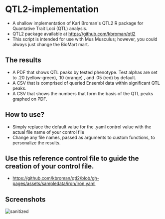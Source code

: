 # QTL2-implementation
- A shallow implementation of Karl Broman's QTL2 R package for Quantative Trait Loci (QTL) analysis.
- QTL2 package available at https://github.com/kbroman/qtl2
- This script is intended for use with Mus Musculus; however, you could always just change the BioMart mart.

## The results
- A PDF that shows QTL peaks by tested phenotype. Test alphas are set to .20 (yellow-green), .10 (orange) , and .05 (red) by default. 
- A CSV that is comprised of queried Ensembl data within significant QTL peaks.
- A CSV that shows the numbers that form the basis of the QTL peaks graphed on PDF.

## How to use?
- Simply replace the default value for the .yaml control value with the actual file name of your control file
- Change any file names, passed as arguments to custom functions, to personalize the results.

## Use this reference control file to guide the creation of your control file.
 - https://github.com/kbroman/qtl2/blob/gh-pages/assets/sampledata/iron/iron.yaml
   
## Screenshots
![sanitized](https://github.com/user-attachments/assets/5020cde9-dd16-47cc-a2d7-e0635f4a8c83)
